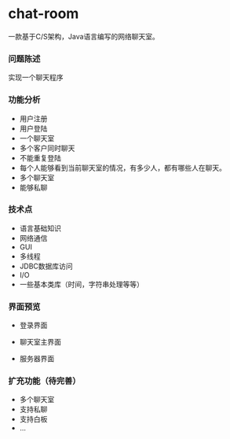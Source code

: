 # chat-room
一款基于C/S架构，Java语言编写的网络聊天室。

### 问题陈述
实现一个聊天程序

### 功能分析
- 用户注册
- 用户登陆
- 一个聊天室
- 多个客户同时聊天
- 不能重复登陆
- 每个人能够看到当前聊天室的情况，有多少人，都有哪些人在聊天。
- 多个聊天室
- 能够私聊

### 技术点
- 语言基础知识
- 网络通信
- GUI
- 多线程
- JDBC数据库访问
- I/O
- 一些基本类库（时间，字符串处理等等）

### 界面预览
- 登录界面

- 聊天室主界面

- 服务器界面

### 扩充功能（待完善）
- 多个聊天室
- 支持私聊
- 支持白板
- ...



